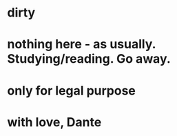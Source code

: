 # dirty
# nothing here - as usually. Studying/reading. Go away. 

# only for legal purpose
# with love, Dante

